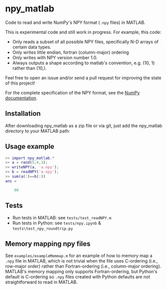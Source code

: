 # npy_matlab

Code to read and write NumPy's NPY format (`.npy` files) in MATLAB.

This is experimental code and still work in progress. For example, this code:
- Only reads a subset of all possible NPY files, specifically N-D arrays of
  certain data types.
- Only writes little endian, fortran (column-major) ordering
- Only writes with NPY version number 1.0.
- Always outputs a shape according to matlab's convention, e.g. (10, 1)
  rather than (10,).

Feel free to open an issue and/or send a pull request for improving the
state of this project!

For the complete specification of the NPY format, see the [NumPy documentation](https://www.numpy.org/devdocs/reference/generated/numpy.lib.format.html).

## Installation

After downloading npy_matlab as a zip file or via git, just add the
npy_matlab directory to your MATLAB path:

## Usage example

```matlab
>> import npy_matlab.*
>> a = rand(5,4,3);
>> writeNPY(a, 'a.npy');
>> b = readNPY('a.npy');
>> sum(a(:)==b(:))
ans =

    60
```

## Tests

- Run tests in MATLAB: see `tests/test_readNPY.m` 
- Run tests in Python: see `tests/npy.ipynb` & `tests\test_npy_roundtrip.py`

## Memory mapping npy files

See `examples/exampleMemmap.m` for an example of how to memory map a `.npy` file in MATLAB, which is not trivial when the file uses C-ordering (i.e., row-major order) rather than Fortran-ordering (i.e., column-major ordering). MATLAB's memory mapping only supports Fortran-ordering, but Python's default is C-ordering so `.npy` files created with Python defaults are not straightforward to read in MATLAB.
